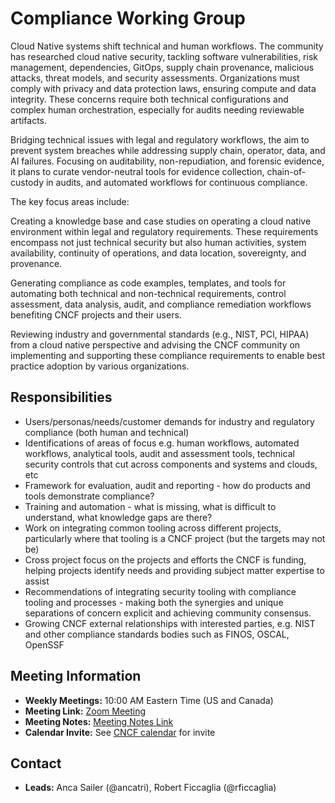 # Compliance Working Group

Cloud Native systems shift technical and human workflows. The community has researched cloud native security, tackling software vulnerabilities, risk management, dependencies, GitOps, supply chain provenance, malicious attacks, threat models, and security assessments. Organizations must comply with privacy and data protection laws, ensuring compute and data integrity. These concerns require both technical configurations and complex human orchestration, especially for audits needing reviewable artifacts.

Bridging technical issues with legal and regulatory workflows, the aim to prevent system breaches while addressing supply chain, operator, data, and AI failures. Focusing on auditability, non-repudiation, and forensic evidence, it plans to curate vendor-neutral tools for evidence collection, chain-of-custody in audits, and automated workflows for continuous compliance.

The key focus areas include:

Creating a knowledge base and case studies on operating a cloud native environment within legal and regulatory requirements. These requirements encompass not just technical security but also human activities, system availability, continuity of operations, and data location, sovereignty, and provenance.

Generating compliance as code examples, templates, and tools for automating both technical and non-technical requirements, control assessment, data analysis, audit, and compliance remediation workflows benefiting CNCF projects and their users.

Reviewing industry and governmental standards (e.g., NIST, PCI, HIPAA) from a cloud native perspective and advising the CNCF community on implementing and supporting these compliance requirements to enable best practice adoption by various organizations.

## Responsibilities

- Users/personas/needs/customer demands for industry and regulatory compliance (both human and technical)
- Identifications of areas of focus e.g. human workflows, automated workflows, analytical tools, audit and assessment tools, technical security controls that cut across components and systems and clouds, etc
- Framework for evaluation, audit and reporting - how do products and tools demonstrate compliance?
- Training and automation - what is missing, what is difficult to understand, what knowledge gaps are there?
- Work on integrating common tooling across different projects, particularly where that tooling is a CNCF project (but the targets may not be)
- Cross project focus on the projects and efforts the CNCF is funding, helping projects identify needs and providing subject matter expertise to assist
- Recommendations of integrating security tooling with compliance tooling and processes - making both the synergies and unique separations of concern explicit and achieving community consensus.
- Growing CNCF external relationships with interested parties, e.g. NIST and other compliance standards bodies such as FINOS, OSCAL, OpenSSF

## Meeting Information

- **Weekly Meetings:** 10:00 AM Eastern Time (US and Canada)
- **Meeting Link:** [Zoom Meeting](https://zoom.us/j/92729235315?pwd=ZFIxU3RSanlVODh4a1g2SFdJOGpoZz09)
- **Meeting Notes:** [Meeting Notes Link](https://docs.google.com/document/d/1z9xvt-Z97j4CtEH1-nR9sMWul7jQkUi_fNY7BdMPgxM/edit#heading=h.88owgl3gm8w4)
- **Calendar Invite:** See [CNCF calendar](https://calendar.google.com/calendar/u/0/embed?src=0b8u5el8ta4s93t2cm72tuvhhk@group.calendar.google.com&ctz=America/Los_Angeles) for invite

## Contact

- **Leads:** Anca Sailer (@ancatri), Robert Ficcaglia (@rficcaglia)
